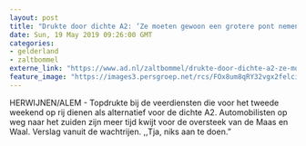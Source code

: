 ```yaml
---
layout: post
title: "Drukte door dichte A2: ‘Ze moeten gewoon een grotere pont nemen’"
date: Sun, 19 May 2019 09:26:00 GMT
categories: 
- gelderland 
- zaltbommel 
externe_link: "https://www.ad.nl/zaltbommel/drukte-door-dichte-a2-ze-moeten-gewoon-een-grotere-pont-nemen~ab930f0d/"
feature_image: "https://images3.persgroep.net/rcs/FOx8um8qRY32vgx2felciOc8yYc/diocontent/148738431/_fitwidth/400/?appId=21791a8992982cd8da851550a453bd7f&quality=0.7"
---
```


HERWIJNEN/ALEM - Topdrukte bij de veerdiensten die voor het tweede weekend op rij dienen als alternatief voor de dichte A2.  Automobilisten op weg naar het zuiden zijn meer tijd kwijt voor de oversteek van de Maas en Waal. Verslag vanuit de wachtrijen. ,,Tja, niks aan te doen.”
